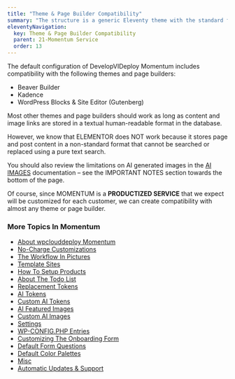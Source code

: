 ```yaml
---
title: "Theme & Page Builder Compatibility"
summary: "The structure is a generic Eleventy theme with the standard folder and file names."
eleventyNavigation:
  key: Theme & Page Builder Compatibility
  parent: 21-Momentum Service
  order: 13
---
```


The default configuration of DevelopVIDeploy Momentum includes compatibility with the following themes and page builders:

*   Beaver Builder
*   Kadence
*   WordPress Blocks & Site Editor (Gutenberg)

Most other themes and page builders should work as long as content and image links are stored in a textual human-readable format in the database.

However, we know that ELEMENTOR does NOT work because it stores page and post content in a non-standard format that cannot be searched or replaced using a pure text search.

You should also review the limitations on AI generated images in the [AI IMAGES](https://web.archive.org/web/20240420000822/https://wpclouddeploy.com/documentation/momentum/custom-ai-images/) documentation – see the IMPORTANT NOTES section towards the bottom of the page.

Of course, since MOMENTUM is a **PRODUCTIZED SERVICE** that we expect will be customized for each customer, we can create compatibility with almost any theme or page builder.

### More Topics In Momentum

*   [About wpclouddeploy Momentum](https://web.archive.org/web/20240420000822/https://wpclouddeploy.com/documentation/momentum/about-wpclouddeploy-momentum/)
*   [No-Charge Customizations](https://web.archive.org/web/20240420000822/https://wpclouddeploy.com/documentation/momentum/no-charge-customizations/)
*   [The Workflow In Pictures](https://web.archive.org/web/20240420000822/https://wpclouddeploy.com/documentation/momentum/the-workflow-in-pictures/)
*   [Template Sites](https://web.archive.org/web/20240420000822/https://wpclouddeploy.com/documentation/momentum/template-sites/)
*   [How To Setup Products](https://web.archive.org/web/20240420000822/https://wpclouddeploy.com/documentation/momentum/how-to-setup-products/)
*   [About The Todo List](https://web.archive.org/web/20240420000822/https://wpclouddeploy.com/documentation/momentum/about-the-todo-list/)
*   [Replacement Tokens](https://web.archive.org/web/20240420000822/https://wpclouddeploy.com/documentation/momentum/tokens/)
*   [AI Tokens](https://web.archive.org/web/20240420000822/https://wpclouddeploy.com/documentation/momentum/ai-tokens/)
*   [Custom AI Tokens](https://web.archive.org/web/20240420000822/https://wpclouddeploy.com/documentation/momentum/custom-ai-tokens/)
*   [AI Featured Images](https://web.archive.org/web/20240420000822/https://wpclouddeploy.com/documentation/momentum/ai-featured-images/)
*   [Custom AI Images](https://web.archive.org/web/20240420000822/https://wpclouddeploy.com/documentation/momentum/custom-ai-images/)
*   [Settings](https://web.archive.org/web/20240420000822/https://wpclouddeploy.com/documentation/momentum/settings/)
*   [WP-CONFIG.PHP Entries](https://web.archive.org/web/20240420000822/https://wpclouddeploy.com/documentation/momentum/wp-config-php-entries/)
*   [Customizing The Onboarding Form](https://web.archive.org/web/20240420000822/https://wpclouddeploy.com/documentation/momentum/customizing-the-onboarding-form/)
*   [Default Form Questions](https://web.archive.org/web/20240420000822/https://wpclouddeploy.com/documentation/momentum/default-form-questions/)
*   [Default Color Palettes](https://web.archive.org/web/20240420000822/https://wpclouddeploy.com/documentation/momentum/default-color-palettes/)
*   [Misc](https://web.archive.org/web/20240420000822/https://wpclouddeploy.com/documentation/momentum/misc/)
*   [Automatic Updates & Support](https://web.archive.org/web/20240420000822/https://wpclouddeploy.com/documentation/momentum/automatic-updates-support/)
